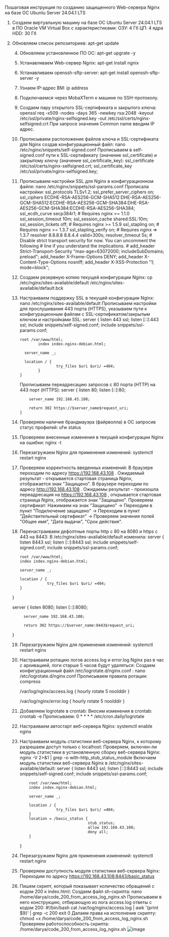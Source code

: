 Пошаговая инструкция по созданию защищенного Web-сервера Nginx на базе ОС Ubuntu Server 24.04.1 LTS

1. Создаем виртуальную машину на базе ОС Ubuntu Server 24.04.1 LTS в ПО Oracle VM Virtual Box с характеристиками:
ОЗУ: 4 Гб
ЦП: 4 ядра 
HDD: 30 Гб
	
3. Обновляем список репозиториев:
apt-get update
	
	4. Обновляем установленное ПО ОС:
apt-get upgrate -y
	
	5. Устанавливаем Web-сервер Ngnix:
	apt-get install ngnix
	
	6. Устанавливаем openssh-sftp-server:
apt-get install  openssh-sftp-server -y
	
	7. Узнаем IP-адрес ВМ:
ip address 
	
	8. Подключаемся через MobaXTerm к машине по SSH-протоколу. 
	
	9. Создаем пару открытого SSL-сертификата и закрытого ключа: 
openssl req -x509 -nodes -days 365 -newkey rsa:2048 -keyout /etc/ssl/private/nginx-selfsigned.key -out /etc/ssl/certs/nginx-selfsigned.crt 
		При запросе значения Common name вводим IP адрес.
		
	10. Прописываем расположение файлов ключа и SSL-сертификата для Nginx создав конфигурационный файл:
nano /etc/nginx/snippets/self-signed.conf
		Прописываем в self-signed.conf пути к SSL-сертификату (значение ssl_certificate) и закрытому ключу (значение ssl_certificate_key): 
			ssl_certificate /etc/ssl/certs/nginx-selfsigned.crt; 
			ssl_certificate_key /etc/ssl/private/nginx-selfsigned.key;
			
	11. Прописываем настройки SSL для Nginx в конфигурационном файле:
	nano /etc/nginx/snippets/ssl-params.conf
		Прописала настройки:
			ssl_protocols TLSv1.2;
			ssl_prefer_server_ciphers on;
			ssl_ciphers ECDHE-RSA-AES256-GCM-SHA512:DHE-RSA-AES256-GCM-SHA512:ECDHE-RSA-AES256-GCM-SHA384:DHE-RSA-AES256-GCM-SHA384:ECDHE-RSA-AES256-SHA384;
			ssl_ecdh_curve secp384r1; # Requires nginx >= 1.1.0
			ssl_session_timeout  10m;
			ssl_session_cache shared:SSL:10m;
			ssl_session_tickets off; # Requires nginx >= 1.5.9
			ssl_stapling on; # Requires nginx >= 1.3.7
			ssl_stapling_verify on; # Requires nginx => 1.3.7
			resolver 8.8.8.8 8.8.4.4 valid=300s;
			resolver_timeout 5s;
			# Disable strict transport security for now. You can uncomment the following
			# line if you understand the implications.
			# add_header Strict-Transport-Security "max-age=63072000; includeSubDomains; preload";
			add_header X-Frame-Options DENY;
			add_header X-Content-Type-Options nosniff;
			add_header X-XSS-Protection "1; mode=block";
			
	12. Создаем резервную копию текущей конфигурации Nginx:
 cp /etc/nginx/sites-available/default /etc/nginx/sites-available/default.bck
	
	13. Настраиваем  поддержку SSL в текущей конфигурации Nginx:
 nano /etc/nginx/sites-available/default
		Прописываем настройки для прослушивания 443 порта (HTTPS), указываем пути к конфигурационным файлам с SSL-сертификатом/закрытым ключом и настройками SSL:
			server {
			    listen 443 ssl;
			    listen [::]:443 ssl;
			    include snippets/self-signed.conf;
			    include snippets/ssl-params.conf;
			
			root /var/www/html;
			        index index.nginx-debian.html;
			
			  server_name _;
			
			  location / {
			                try_files $uri $uri/ =404;
			        }
			}
		Прописываем переадресацию запросов с 80 порта (HTTP) на 443 порт (HTTPS):
			server {
			    listen 80;
			    listen [::]:80;
			
			    server_name 192.168.43.108;
			
			    return 302 https://$server_name$request_uri;
			}
			
	14. Проверяем наличие брандмауэра (файрволла) в ОС запросив статус профилей:
	ufw status
	
	15.  Проверяем внесенные изменения в текущей конфигурации Nginx на ошибки: 
	nginx -t
	
	16. Перезагружаем Nginx для применения изменений:
	systemctl restart nginx 
	
	17. Проверяем корректность введенных изменений:
		В браузере пероходим по адресу https://192.168.43.108 . Ожидаемый результат - открывается стартовая страница Nginx, отображается знак "Защищено".
		В браузере переходим по адресу  http://192.168.43.108 . Ожидаемы результат - произошла переадресация на  https://192.168.43.108 ,  открывается стартовая страница Nginx, отображается знак "Защищено".
		Проверяем сертификат:
			Нажимаем на знак "Защищено" -> Переходим в пункт "Подключение защищено" -> Переходим в пункт "Действительный сертификат" -> Проверяем значения полей "Общее имя", "Дата выдачи", "Срок действия".
			
	18. Перенастраиваем дефолтные порты http с 80 на 8080 и https с 443 на 8443:
	В /etc/nginx/sites-avaliable/default изменила:
	server {
	        listen 8443 ssl;
	        listen [::]:8443 ssl;
	        include snippets/self-signed.conf;
	        include snippets/ssl-params.conf;
	
	        root /var/www/html;
	        index index.nginx-debian.html;
	
	        server_name _;
	
	        location / {
	                    try_files $uri $uri/ =404;
	        }
	}
	
	server {
	        listen 8080;
	        listen [::]:8080;
	
	        server_name 192.168.43.108;
	
	        return 302 https://$server_name:8443$request_uri;
	}
	
	19. Перезагружаем Nginx для применения изменений:
	systemctl restart nginx 
	
	20. Настраиваем ротацию логов access.log и error.log Nginx раз в час с архивацией, логи старше 5 часов будут удаляться:
	Создаем конфигурационный файл /etc/logrotate.d/nginx.conf :
	nano /etc/logrotate.d/nginx.conf
Прописываем правила ротации:
		compress
		
		/var/log/nginx/access.log {
		hourly
		rotate 5
		noolddir
		}
		
		/var/log/nginx/error.log {
		hourly
		rotate 5
		noolddir
		}
	21. Добавляем logrotate в crontab:
	Вносим изменения в crontab:
	crontab -e
	Прописываем: 
	0 * * * * /etc/cron.daily/logrotate
	
	22. Настраиваем автостарт веб-сервера Nginx:
systemctl enable nginx
	
	23. Настраиваем модуль статистики веб-сервера Nginx, к которому разрешаем доступ только с localhost:
Проверяем, включен-ли модуль статистики в установленную сборку веб-сервера Nginx:
nginx -V 2>&1 | grep -o with-http_stub_status_module
	Включаем модуль статистики веб-сервера Nginx в /etc/nginx/sites-available/default:
server {
		        listen 8443 ssl;
		        listen [::]:8443 ssl;
		        include snippets/self-signed.conf;
		        include snippets/ssl-params.conf;
		
		        root /var/www/html;
		        index index.nginx-debian.html;
		
		        server_name _;
		
		        location / {
		                    try_files $uri $uri/ =404;
		        }
		        location = /basic_status {
		                                  stub_status;
		                                  allow 192.168.43.108;
		                                  deny all;
		        }
		}
		
	24. Перезагружаем Nginx для применения изменений:
	systemctl restart nginx 
	
	25. Проверяем доступность модуля статистики веб-сервера Nginx:
	Переходим по адресу https://192.168.43.108:8443/basic_status
	
	26. Пишем скрипт, который показывает количество обращений с кодом 200 к index.html:
Создаем файл sh-скрипта:
nano /home/darya/code_200_from_access_log_nginx.sh
	Прописываем в него конструкцию, отбирающую из лога access.log ответы с кодом 200:
#!/bin/bash
	cat /var/log/nginx/access.log | awk '{print $9}' | grep -c 200
	exit 0
	Далаем права на исполнение скрипту:
	chmod +x /home/darya/code_200_from_access_log_nginx.sh
	Проверяем работоспособность скрипта:
/home/darya/code_200_from_access_log_nginx.sh
![image](https://github.com/user-attachments/assets/c6dbcd95-858b-45b1-b34e-d07442500806)


